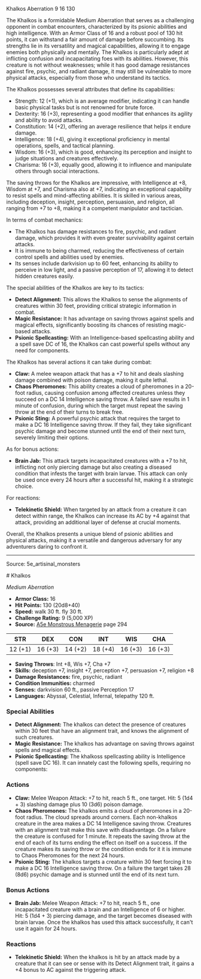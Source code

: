 <MonsterName/>Khalkos</MonsterName>
<CreatureType/>Aberration</CreatureType>
<CR/>9</CR>
<AC/>16</AC>
<HP/>130</HP>
<summary>The Khalkos is a formidable Medium Aberration that serves as a challenging opponent in combat encounters, characterized by its psionic abilities and high intelligence. With an Armor Class of 16 and a robust pool of 130 hit points, it can withstand a fair amount of damage before succumbing. Its strengths lie in its versatility and magical capabilities, allowing it to engage enemies both physically and mentally. The Khalkos is particularly adept at inflicting confusion and incapacitating foes with its abilities. However, this creature is not without weaknesses; while it has good damage resistances against fire, psychic, and radiant damage, it may still be vulnerable to more physical attacks, especially from those who understand its tactics.</summary>

<detail>

The Khalkos possesses several attributes that define its capabilities:
- Strength: 12 (+1), which is an average modifier, indicating it can handle basic physical tasks but is not renowned for brute force.
- Dexterity: 16 (+3), representing a good modifier that enhances its agility and ability to avoid attacks.
- Constitution: 14 (+2), offering an average resilience that helps it endure damage.
- Intelligence: 18 (+4), giving it exceptional proficiency in mental operations, spells, and tactical planning.
- Wisdom: 16 (+3), which is good, enhancing its perception and insight to judge situations and creatures effectively.
- Charisma: 16 (+3), equally good, allowing it to influence and manipulate others through social interactions.

The saving throws for the Khalkos are impressive, with Intelligence at +8, Wisdom at +7, and Charisma also at +7, indicating an exceptional capability to resist spells and mind-affecting abilities. It is skilled in various areas, including deception, insight, perception, persuasion, and religion, all ranging from +7 to +8, making it a competent manipulator and tactician.

In terms of combat mechanics:
- The Khalkos has damage resistances to fire, psychic, and radiant damage, which provides it with even greater survivability against certain attacks.
- It is immune to being charmed, reducing the effectiveness of certain control spells and abilities used by enemies.
- Its senses include darkvision up to 60 feet, enhancing its ability to perceive in low light, and a passive perception of 17, allowing it to detect hidden creatures easily.

The special abilities of the Khalkos are key to its tactics:
- **Detect Alignment:** This allows the Khalkos to sense the alignments of creatures within 30 feet, providing critical strategic information in combat.
- **Magic Resistance:** It has advantage on saving throws against spells and magical effects, significantly boosting its chances of resisting magic-based attacks.
- **Psionic Spellcasting:** With an Intelligence-based spellcasting ability and a spell save DC of 16, the Khalkos can cast powerful spells without any need for components.

The Khalkos has several actions it can take during combat:
- **Claw:** A melee weapon attack that has a +7 to hit and deals slashing damage combined with poison damage, making it quite lethal.
- **Chaos Pheromones:** This ability creates a cloud of pheromones in a 20-foot radius, causing confusion among affected creatures unless they succeed on a DC 14 Intelligence saving throw. A failed save results in 1 minute of confusion, during which the target must repeat the saving throw at the end of their turns to break free.
- **Psionic Sting:** A powerful psychic attack that requires the target to make a DC 16 Intelligence saving throw. If they fail, they take significant psychic damage and become stunned until the end of their next turn, severely limiting their options.

As for bonus actions:
- **Brain Jab:** This attack targets incapacitated creatures with a +7 to hit, inflicting not only piercing damage but also creating a diseased condition that infests the target with brain larvae. This attack can only be used once every 24 hours after a successful hit, making it a strategic choice.

For reactions:
- **Telekinetic Shield:** When targeted by an attack from a creature it can detect within range, the Khalkos can increase its AC by +4 against that attack, providing an additional layer of defense at crucial moments.

Overall, the Khalkos presents a unique blend of psionic abilities and physical attacks, making it a versatile and dangerous adversary for any adventurers daring to confront it.</detail>



---

Source: 5e_artisinal_monsters

<statblock>
# Khalkos

*Medium* *Aberration*

- **Armor Class:** 16
- **Hit Points:** 130 (20d8+40)
- **Speed:** walk 30 ft. fly 30 ft.
- **Challenge Rating:** 9 (5,000 XP)
- **Source:** [A5e Monstrous Menagerie](https://enpublishingrpg.com/products/level-up-monstrous-menagerie-a5e) page 294

| STR | DEX | CON | INT | WIS | CHA |
| --- | --- | --- | --- | --- | --- |
| 12 (+1) | 16 (+3) | 14 (+2) | 18 (+4) | 16 (+3) | 16 (+3) |

- **Saving Throws**: Int +8, Wis +7, Cha +7
- **Skills:** deception +7, insight +7, perception +7, persuasion +7, religion +8
- **Damage Resistances:** fire, psychic, radiant
- **Condition Immunities:** charmed
- **Senses:** darkvision 60 ft., passive Perception 17
- **Languages:** Abyssal, Celestial, Infernal, telepathy 120 ft.

### Special Abilities

- **Detect Alignment:** The khalkos can detect the presence of creatures within 30 feet that have an alignment trait, and knows the alignment of such creatures.
- **Magic Resistance:** The khalkos has advantage on saving throws against spells and magical effects.
- **Psionic Spellcasting:** The khalkoss spellcasting ability is Intelligence (spell save DC 16). It can innately cast the following spells, requiring no components:

### Actions

- **Claw:** Melee Weapon Attack: +7 to hit, reach 5 ft., one target. Hit: 5 (1d4 + 3) slashing damage plus 10 (3d6) poison damage.
- **Chaos Pheromones:** The khalkos emits a cloud of pheromones in a 20-foot radius. The cloud spreads around corners. Each non-khalkos creature in the area makes a DC 14 Intelligence saving throw. Creatures with an alignment trait make this save with disadvantage. On a failure  the creature is confused for 1 minute. It repeats the saving throw at the end of each of its turns  ending the effect on itself on a success. If the creature makes its saving throw or the condition ends for it  it is immune to Chaos Pheromones for the next 24 hours.
- **Psionic Sting:** The khalkos targets a creature within 30 feet  forcing it to make a DC 16 Intelligence saving throw. On a failure  the target takes 28 (8d6) psychic damage and is stunned until the end of its next turn.

### Bonus Actions

- **Brain Jab:** Melee Weapon Attack: +7 to hit, reach 5 ft., one incapacitated creature with a brain and an Intelligence of 6 or higher. Hit: 5 (1d4 + 3) piercing damage, and the target becomes diseased with brain larvae. Once the khalkos has used this attack successfully, it can't use it again for 24 hours.

### Reactions

- **Telekinetic Shield:** When the khalkos is hit by an attack made by a creature that it can see or sense with its Detect Alignment trait, it gains a +4 bonus to AC against the triggering attack.


</statblock>



